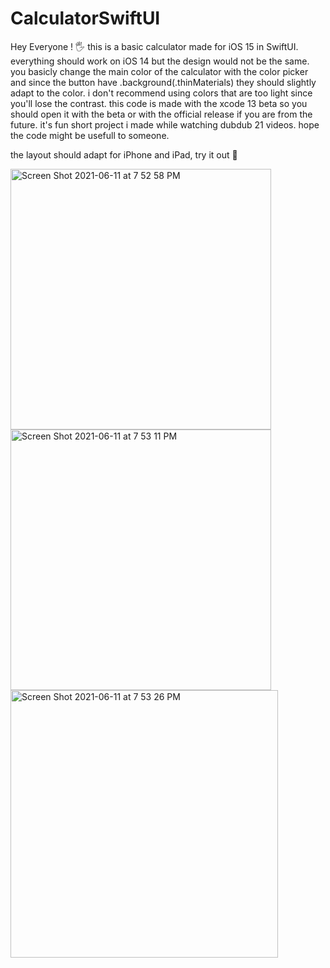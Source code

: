 # CalculatorSwiftUI
Hey Everyone ! 🖐
this is a basic calculator made for iOS 15 in SwiftUI. everything should work on iOS 14 but the design would not be the same.
you basicly change the main color of the calculator with the color picker and since the button have .background(.thinMaterials) they should slightly adapt to the color. i don't recommend using colors that are too light since you'll lose the contrast.
this code is made with the xcode 13 beta so you should open it with the beta or with the official release if you are from the future.
it's fun short project i made while watching dubdub 21 videos. hope the code might be usefull to someone.

the layout should adapt for iPhone and iPad, try it out 🙌

<img width="417" alt="Screen Shot 2021-06-11 at 7 52 58 PM" src="https://user-images.githubusercontent.com/82174673/121758496-84dcf600-caef-11eb-97ec-a58756c6dd5d.png">
<img width="417" alt="Screen Shot 2021-06-11 at 7 53 11 PM" src="https://user-images.githubusercontent.com/82174673/121758502-89091380-caef-11eb-8619-5d7dcb34be26.png">
<img width="428" alt="Screen Shot 2021-06-11 at 7 53 26 PM" src="https://user-images.githubusercontent.com/82174673/121758504-8a3a4080-caef-11eb-9634-83c05d4e15e5.png">
